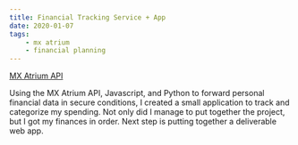 ```yaml
---
title: Financial Tracking Service + App
date: 2020-01-07
tags:
    - mx atrium
    - financial planning
---
```


[MX Atrium API](https://www.mx.com/products/atrium-api/_)

Using the MX Atrium API, Javascript, and Python to forward personal financial data in secure conditions, I created a small application to track and categorize my spending. Not only did I manage to put together the project, but I got my finances in order. Next step is putting together a deliverable web app.